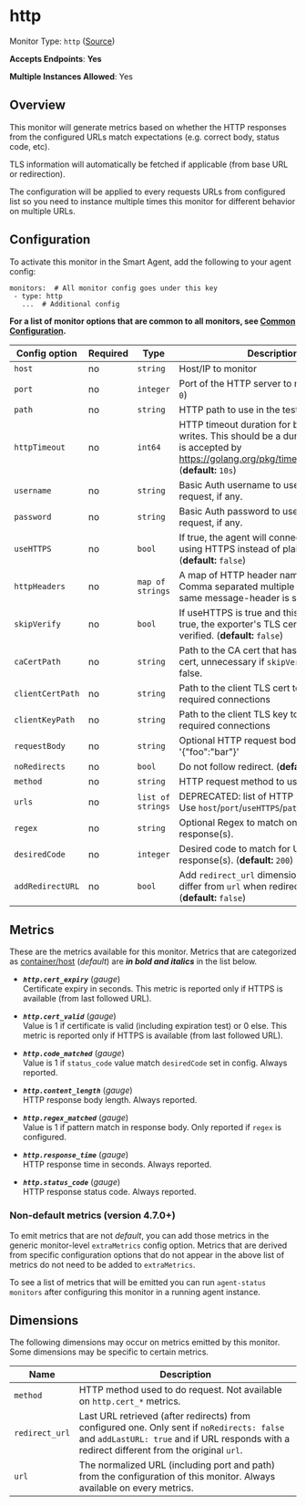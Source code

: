 
<!--- Generated by to-integrations-repo script in Smart Agent repo, DO NOT MODIFY HERE --->
<!--- GENERATED BY gomplate from scripts/docs/templates/monitor-page.md.tmpl --->

# http

Monitor Type: `http` ([Source](https://github.com/signalfx/signalfx-agent/tree/master/pkg/monitors/http))

**Accepts Endpoints**: **Yes**

**Multiple Instances Allowed**: Yes

## Overview

This monitor will generate metrics based on whether the HTTP responses from
the configured URLs match expectations (e.g. correct body, status code,
etc).

TLS information will automatically be fetched if applicable (from base URL
or redirection).

The configuration will be applied to every requests URLs from configured
list so you need to instance multiple times this monitor for different
behavior on multiple URLs.


## Configuration

To activate this monitor in the Smart Agent, add the following to your
agent config:

```
monitors:  # All monitor config goes under this key
 - type: http
   ...  # Additional config
```

**For a list of monitor options that are common to all monitors, see [Common
Configuration](../monitor-config.html#common-configuration).**


| Config option | Required | Type | Description |
| --- | --- | --- | --- |
| `host` | no | `string` | Host/IP to monitor |
| `port` | no | `integer` | Port of the HTTP server to monitor (**default:** `0`) |
| `path` | no | `string` | HTTP path to use in the test request |
| `httpTimeout` | no | `int64` | HTTP timeout duration for both read and writes. This should be a duration string that is accepted by https://golang.org/pkg/time/#ParseDuration (**default:** `10s`) |
| `username` | no | `string` | Basic Auth username to use on each request, if any. |
| `password` | no | `string` | Basic Auth password to use on each request, if any. |
| `useHTTPS` | no | `bool` | If true, the agent will connect to the server using HTTPS instead of plain HTTP. (**default:** `false`) |
| `httpHeaders` | no | `map of strings` | A map of HTTP header names to values. Comma separated multiple values for the same message-header is supported. |
| `skipVerify` | no | `bool` | If useHTTPS is true and this option is also true, the exporter's TLS cert will not be verified. (**default:** `false`) |
| `caCertPath` | no | `string` | Path to the CA cert that has signed the TLS cert, unnecessary if `skipVerify` is set to false. |
| `clientCertPath` | no | `string` | Path to the client TLS cert to use for TLS required connections |
| `clientKeyPath` | no | `string` | Path to the client TLS key to use for TLS required connections |
| `requestBody` | no | `string` | Optional HTTP request body as string like '{"foo":"bar"}' |
| `noRedirects` | no | `bool` | Do not follow redirect. (**default:** `false`) |
| `method` | no | `string` | HTTP request method to use. (**default:** `GET`) |
| `urls` | no | `list of strings` | DEPRECATED: list of HTTP URLs to monitor. Use `host`/`port`/`useHTTPS`/`path` instead. |
| `regex` | no | `string` | Optional Regex to match on URL(s) response(s). |
| `desiredCode` | no | `integer` | Desired code to match for URL(s) response(s). (**default:** `200`) |
| `addRedirectURL` | no | `bool` | Add `redirect_url` dimension which could differ from `url` when redirection is followed. (**default:** `false`) |


## Metrics

These are the metrics available for this monitor.
Metrics that are categorized as
[container/host](https://docs.signalfx.com/en/latest/admin-guide/usage.html#about-custom-bundled-and-high-resolution-metrics)
(*default*) are ***in bold and italics*** in the list below.


 - ***`http.cert_expiry`*** (*gauge*)<br>    Certificate expiry in seconds. This metric is reported only if HTTPS  is available (from last followed URL).

 - ***`http.cert_valid`*** (*gauge*)<br>    Value is 1 if certificate is valid (including expiration test) or 0 else. This metric is reported only if HTTPS is available (from last followed URL).

 - ***`http.code_matched`*** (*gauge*)<br>    Value is 1 if `status_code` value match `desiredCode` set in config. Always reported.
 - ***`http.content_length`*** (*gauge*)<br>    HTTP response body length. Always reported.
 - ***`http.regex_matched`*** (*gauge*)<br>    Value is 1 if pattern match in response body. Only reported if `regex` is configured.
 - ***`http.response_time`*** (*gauge*)<br>    HTTP response time in seconds. Always reported.
 - ***`http.status_code`*** (*gauge*)<br>    HTTP response status code. Always reported.

### Non-default metrics (version 4.7.0+)

To emit metrics that are not _default_, you can add those metrics in the
generic monitor-level `extraMetrics` config option.  Metrics that are derived
from specific configuration options that do not appear in the above list of
metrics do not need to be added to `extraMetrics`.

To see a list of metrics that will be emitted you can run `agent-status
monitors` after configuring this monitor in a running agent instance.

## Dimensions

The following dimensions may occur on metrics emitted by this monitor.  Some
dimensions may be specific to certain metrics.

| Name | Description |
| ---  | ---         |
| `method` | HTTP method used to do request. Not available on `http.cert_*` metrics. |
| `redirect_url` | Last URL retrieved (after redirects) from configured one. Only sent if `noRedirects: false` and `addLastURL: true` and if URL responds with a redirect different from the original `url`. |
| `url` | The normalized URL (including port and path) from the configuration of this monitor. Always available on every metrics. |



